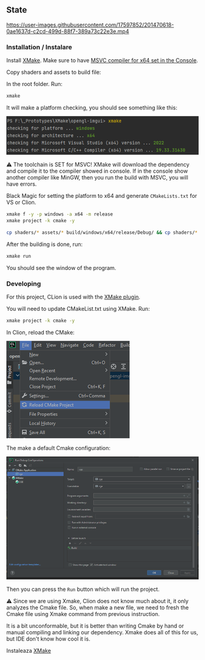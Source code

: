 ## State 

https://user-images.githubusercontent.com/17597852/201470618-0ae1637d-c2cd-499d-88f7-389a73c22e3e.mp4

### Installation / Instalare


Install [XMake](https://xmake.io/#/guide/installation). Make sure to have [MSVC compiler for x64 set in the Console](https://learn.microsoft.com/en-us/cpp/build/building-on-the-command-line?view=msvc-170).

Copy shaders and assets to build file:

In the root folder. Run:

```bash
xmake
```

It will make a platform checking, you should see something like this:

![](docs/msvc.png)

:warning: The toolchain is SET for MSVC! XMake will download the dependency and compile it to the compiler showed in console. If in the console show another compiler like MinGW, then you run the build with MSVC, you will have errors.

Black Magic for setting the platform to x64 and generate `CMakeLists.txt` for VS or Clion.

```bash
xmake f -y -p windows -a x64 -m release
xmake project -k cmake -y
```

```bash
cp shaders/* assets/* build/windows/x64/release/Debug/ && cp shaders/* assets/* build/windows/x64/release/
```


After the building is done, run:

```bash
xmake run
```

You should see the window of the program.


### Developing

For this project, CLion is used with the [XMake plugin](https://plugins.jetbrains.com/plugin/10156-xmake).

You will need to update CMakeList.txt using XMake. Run:

```bash
xmake project -k cmake -y
```

In Clion, reload the CMake:

![](docs/clion-cmake.png)

The make a default Cmake configuration:

![](docs/clion-config.png)

Then you can press the `Run` button which will run the project.

:warning: Since we are using Xmake, Clion does not know much about it, it only analyzes the Cmake file. So, when make a new file, we need to fresh the Cmake file using Xmake command from previous instruction.

It is a bit unconformable, but it is better than writing Cmake by hand or manual compiling and linking our dependency. Xmake does all of this for us, but IDE don't know how cool it is.


Instaleaza [XMake](https://xmake.io/#/guide/installation)

